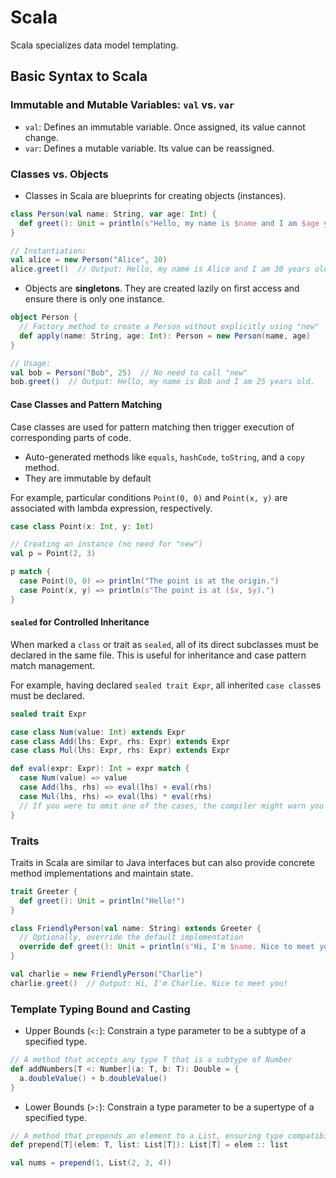 # Scala

Scala specializes data model templating.

## Basic Syntax to Scala

### Immutable and Mutable Variables: `val` vs. `var`

* `val`: Defines an immutable variable. Once assigned, its value cannot change.
* `var`: Defines a mutable variable. Its value can be reassigned.

### Classes vs. Objects

* Classes in Scala are blueprints for creating objects (instances).

```scala
class Person(val name: String, var age: Int) {
  def greet(): Unit = println(s"Hello, my name is $name and I am $age years old.")
}

// Instantiation:
val alice = new Person("Alice", 30)
alice.greet()  // Output: Hello, my name is Alice and I am 30 years old.
```

* Objects are **singletons**. They are created lazily on first access and ensure there is only one instance.

```scala
object Person {
  // Factory method to create a Person without explicitly using "new"
  def apply(name: String, age: Int): Person = new Person(name, age)
}

// Usage:
val bob = Person("Bob", 25)  // No need to call "new"
bob.greet()  // Output: Hello, my name is Bob and I am 25 years old.
```

#### Case Classes and Pattern Matching

Case classes are used for pattern matching then trigger execution of corresponding parts of code.

* Auto-generated methods like `equals`, `hashCode`, `toString`, and a `copy` method.
* They are immutable by default

For example, particular conditions `Point(0, 0)` and `Point(x, y)` are associated with lambda expression, respectively.

```scala
case class Point(x: Int, y: Int)

// Creating an instance (no need for "new")
val p = Point(2, 3)

p match {
  case Point(0, 0) => println("The point is at the origin.")
  case Point(x, y) => println(s"The point is at ($x, $y).")
}
```

#### `sealed` for Controlled Inheritance

When marked a `class` or trait as `sealed`, all of its direct subclasses must be declared in the same file.
This is useful for inheritance and case pattern match management.

For example, having declared `sealed trait Expr`, all inherited `case class`es must be declared.

```scala
sealed trait Expr

case class Num(value: Int) extends Expr
case class Add(lhs: Expr, rhs: Expr) extends Expr
case class Mul(lhs: Expr, rhs: Expr) extends Expr

def eval(expr: Expr): Int = expr match {
  case Num(value) => value
  case Add(lhs, rhs) => eval(lhs) + eval(rhs)
  case Mul(lhs, rhs) => eval(lhs) * eval(rhs)
  // If you were to omit one of the cases, the compiler might warn you that the match is not exhaustive.
}
```

### Traits

Traits in Scala are similar to Java interfaces but can also provide concrete method implementations and maintain state.

```scala
trait Greeter {
  def greet(): Unit = println("Hello!")
}

class FriendlyPerson(val name: String) extends Greeter {
  // Optionally, override the default implementation
  override def greet(): Unit = println(s"Hi, I'm $name. Nice to meet you!")
}

val charlie = new FriendlyPerson("Charlie")
charlie.greet()  // Output: Hi, I'm Charlie. Nice to meet you!
```

### Template Typing Bound and Casting

* Upper Bounds (`<:`): Constrain a type parameter to be a subtype of a specified type.

```scala
// A method that accepts any type T that is a subtype of Number
def addNumbers[T <: Number](a: T, b: T): Double = {
  a.doubleValue() + b.doubleValue()
}
```

* Lower Bounds (`>:`): Constrain a type parameter to be a supertype of a specified type.

```scala
// A method that prepends an element to a List, ensuring type compatibility.
def prepend[T](elem: T, list: List[T]): List[T] = elem :: list

val nums = prepend(1, List(2, 3, 4))
```
